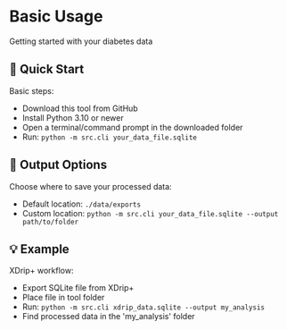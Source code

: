 <div class="hero">
  <h1>Basic Usage</h1>
  <p>Getting started with your diabetes data</p>
</div>

## 🚀 Quick Start 

<div class="feature-card">
<p>Basic steps:</p>
<ul>
    <li>Download this tool from GitHub</li>
    <li>Install Python 3.10 or newer</li>
    <li>Open a terminal/command prompt in the downloaded folder</li>
    <li>Run: <code>python -m src.cli your_data_file.sqlite</code></li>
</ul>
</div>

## 📁 Output Options

<div class="feature-card">
<p>Choose where to save your processed data:</p>
<ul>
    <li>Default location: <code>./data/exports</code></li>
    <li>Custom location: <code>python -m src.cli your_data_file.sqlite --output path/to/folder</code></li>
</ul>
</div>

## 💡 Example

<div class="feature-card">
<p>XDrip+ workflow:</p>
<ul>
    <li>Export SQLite file from XDrip+</li>
    <li>Place file in tool folder</li>
    <li>Run: <code>python -m src.cli xdrip_data.sqlite --output my_analysis</code></li>
    <li>Find processed data in the 'my_analysis' folder</li>
</ul>
</div>

